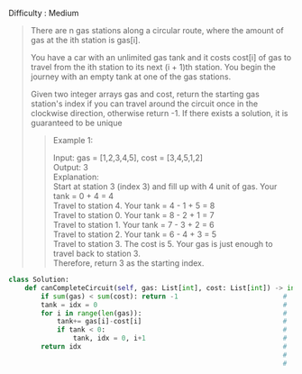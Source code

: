 Difficulty : Medium 

>There are n gas stations along a circular route, where the amount of gas at the ith station is gas[i].
>
>You have a car with an unlimited gas tank and it costs cost[i] of gas to travel from the ith station to its next (i + 1)th station. You begin the journey with an empty tank at one of the gas stations.
>
>Given two integer arrays gas and cost, return the starting gas station's index if you can travel around the circuit once in the clockwise direction, otherwise return -1. If there exists a solution, it is guaranteed to be unique
>
>>Example 1:
>>
>>Input: gas = [1,2,3,4,5], cost = [3,4,5,1,2]  
>>Output: 3  
>>Explanation:  
>>Start at station 3 (index 3) and fill up with 4 unit of gas. Your tank = 0 + 4 = 4   
>>Travel to station 4. Your tank = 4 - 1 + 5 = 8  
>>Travel to station 0. Your tank = 8 - 2 + 1 = 7  
>>Travel to station 1. Your tank = 7 - 3 + 2 = 6  
>>Travel to station 2. Your tank = 6 - 4 + 3 = 5  
>>Travel to station 3. The cost is 5. Your gas is just enough to travel back to station 3.  
>>Therefore, return 3 as the starting index.  









```python
class Solution:
    def canCompleteCircuit(self, gas: List[int], cost: List[int]) -> int:
        if sum(gas) < sum(cost): return -1                          #   Example: gas = [1,2,3,4,5]  cost = [3,4,5,1,2]                     
        tank = idx = 0                                              #   i  gas  cost   tank        start
        for i in range(len(gas)):                                   #  ––– –––  ––––   –––––––––   –––––
            tank+= gas[i]-cost[i]                                   #   start = 0              0     0
            if tank < 0:                                            #   0   1    3    0+1-3 = -2     1    reset tank to 0, start to 0+1 = 1                     
                tank, idx = 0, i+1                                  #   1   2    4    0+2-4 = -2     2    reset tank to 0, start to 1+1 = 2
        return idx                                                  #   2   3    5    0+3-5 = -2     3    reset tank to 0, start to 2+1 = 3
                                                                    #   3   4    1    3+4-1 =  6     3 
                                                                    #   4   5    2    6+5-2 =  9     3
```                                                                    
                                             
       
